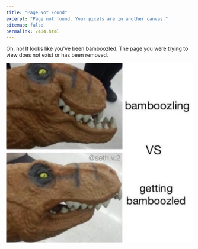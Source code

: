 ```yaml
---
title: "Page Not Found"
excerpt: "Page not found. Your pixels are in another canvas."
sitemap: false
permalink: /404.html
---
```


Oh, no! It looks like you've been bamboozled. The page you were trying to view does not exist or has been removed. 

![Bamboozling](/assets/images/error.jpeg)